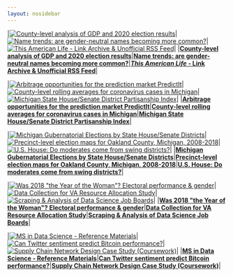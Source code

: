 ```yaml
---
layout: nosidebar
---
```


<!-- BEGIN HIGHLIGHTS -->

|[![County-level analysis of GDP and 2020 election results](/thumbs/gdp-county-2020.png)](https://github.com/dcadata/county-gdp-2020-elections)|[![Name trends: are gender-neutral names becoming more common?](/thumbs/names.png)](https://github.com/dcadata/gender-neutral-names)|[![*This American Life* - Link Archive & Unofficial RSS Feed](/thumbs/tal1.png)](/this-american-life-archive/)|
|[**County-level analysis of GDP and 2020 election results**](https://github.com/dcadata/county-gdp-2020-elections)|[**Name trends: are gender-neutral names becoming more common?**](https://github.com/dcadata/gender-neutral-names)|[***This American Life* - Link Archive & Unofficial RSS Feed**](/this-american-life-archive/)|

|[![Arbitrage opportunities for the prediction market PredictIt](/thumbs/profile.png)](https://github.com/dcadata/predictit-arbitrage)|[![County-level rolling averages for coronavirus cases in Michigan](/thumbs/cv-mi.png)](https://github.com/dcadata/cv-mi)|[![Michigan State House/Senate District Partisanship Index](/thumbs/mi-partisanship-index.png)](https://github.com/dcadata/michigan-district-partisanship-index)|
|[**Arbitrage opportunities for the prediction market PredictIt**](https://github.com/dcadata/predictit-arbitrage)|[**County-level rolling averages for coronavirus cases in Michigan**](https://github.com/dcadata/cv-mi)|[**Michigan State House/Senate District Partisanship Index**](https://github.com/dcadata/michigan-district-partisanship-index)|

|[![Michigan Gubernatorial Elections by State House/Senate Districts](/thumbs/mi-gubernatorial-by-district.png)](https://github.com/dcadata/michigan-district-partisanship-index/blob/master/gubernatorial-elections.md)|[![Precinct-level election maps for Oakland County, Michigan, 2008-2018](/thumbs/oakland-county.png)](https://github.com/dcadata/michigan-district-partisanship-index/tree/master/_oakland-county#oakland-county-precinct-level-election-maps)|[![U.S. House: Do moderates come from swing districts?](/thumbs/2018-midterms1.png)](/elections-2018/)|
|[**Michigan Gubernatorial Elections by State House/Senate Districts**](https://github.com/dcadata/michigan-district-partisanship-index/blob/master/gubernatorial-elections.md)|[**Precinct-level election maps for Oakland County, Michigan, 2008-2018**](https://github.com/dcadata/michigan-district-partisanship-index/tree/master/_oakland-county#oakland-county-precinct-level-election-maps)|[**U.S. House: Do moderates come from swing districts?**](/elections-2018/)|

|[![Was 2018 "the Year of the Woman"? Electoral performance & gender](/thumbs/2018-midterms3.png)](/elections-2018/women-candidates-emily-susan)|[![Data Collection for VA Resource Allocation Study](/thumbs/va-resource.png)](https://github.com/dcadata/va-resource)|[![Scraping & Analysis of Data Science Job Boards](/thumbs/jobmap.png)](/ms-coursework/dse6000-scraping-analysis-job-boards/)|
|[**Was 2018 "the Year of the Woman"? Electoral performance & gender**](/elections-2018/women-candidates-emily-susan)|[**Data Collection for VA Resource Allocation Study**](https://github.com/dcadata/va-resource)|[**Scraping & Analysis of Data Science Job Boards**](/ms-coursework/dse6000-scraping-analysis-job-boards/)|

|[![MS in Data Science - Reference Materials](/thumbs/ms-goodbelly.png)](/ms)|[![Can Twitter sentiment predict Bitcoin performance?](/thumbs/twitter-bitcoin.png)](/twitter-sentiment-predict-bitcoin)|[![Supply Chain Network Design Case Study (Coursework)](/thumbs/scmap.png)](/ms-coursework/dsb6200-supply-chain-network-design/)|
|[**MS in Data Science - Reference Materials**](/ms)|[**Can Twitter sentiment predict Bitcoin performance?**](/twitter-sentiment-predict-bitcoin)|[**Supply Chain Network Design Case Study (Coursework)**](/ms-coursework/dsb6200-supply-chain-network-design/)|

<!-- END HIGHLIGHTS -->